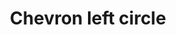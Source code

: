 ---
title: Chevron left circle
tags:
icon: chevron-left-circle
svg: '<svg xmlns="http://www.w3.org/2000/svg" width="24" height="24" fill="none" viewBox="0 0 24 24" stroke-width="1.5" stroke-linecap="round" stroke-linejoin="round" stroke="currentColor"><circle cx="12" cy="12" r="9"/><path d="M13.25 15.5 9.75 12l3.5-3.5"/></svg>'
---